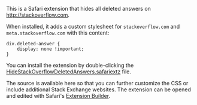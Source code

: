 This is a Safari extension that hides all deleted answers on <http://stackoverflow.com>.

When installed, it adds a custom stylesheet for `stackoverflow.com` and `meta.stackoverflow.com` with this content:

    div.deleted-answer {
        display: none !important;
    }

You can install the extension by double-clicking the [HideStackOverflowDeletedAnswers.safariextz](https://github.com/kristopherjohnson/HideStackOverflowDeletedAnswers/raw/master/HideStackOverflowDeletedAnswers.safariextz) file.

The source is available here so that you can further customize the CSS or include additional Stack Exchange websites.  The extension can be opened and edited with Safari's [Extension Builder](https://developer.apple.com/library/safari/documentation/Tools/Conceptual/SafariExtensionGuide/UsingExtensionBuilder/UsingExtensionBuilder.html).

